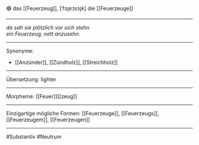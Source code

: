 🟢 das [[Feuerzeug]], [ˈfɔɪ̯ɐˌtsɔɪ̯k]
die [[Feuerzeuge]]

---
*da sah sie plötzlich vor sich stehn*  
*ein Feuerzeug, nett anzusehn.*  

---
Synonyme:
- [[Anzünder]], [[Zündholz]], [[Streichholz]]

---
Übersetzung: lighter

---
Morpheme:
[[Feuer]][[zeug]]

---
Einzigartige mögliche Formen: [[Feuerzeuge]], [[Feuerzeugs]], [[Feuerzeugem]], [[Feuerzeugen]]

---
#Substantiv #Neutrum